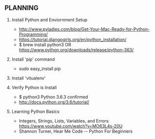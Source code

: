 ## PLANNING

1) Install Python and Enviornment Setup
    - http://www.pyladies.com/blog/Get-Your-Mac-Ready-for-Python-Programming/
    - https://tutorial.djangogirls.org/en/python_installation/
    - $ brew install python3 
    OR  https://www.python.org/downloads/release/python-363/

2) Install 'pip' command
    - sudo easy_install pip

3) Install 'vitualenv'
    

2) Verify Python is Install
    - $ python3
        Python 3.6.3 confirmed
    - http://docs.python.org/3.6/tutorial/

3) Learning Python Basics
    - Integers, Strings, Lists, Variables, and Errors: 
      https://www.youtube.com/watch?v=MO63L4s-20U
    - Shannon Turner, Hear Me Code -- Python For Beginners
      
